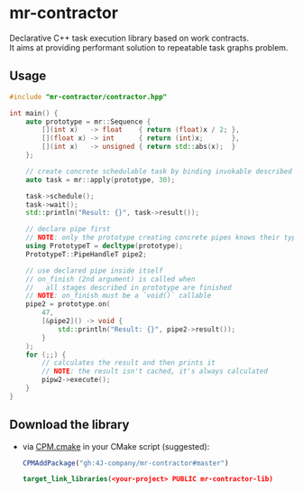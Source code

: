 # mr-contractor
Declarative C++ task execution library based on work contracts. \
It aims at providing performant solution to repeatable task graphs problem.

## Usage
```cpp
#include "mr-contractor/contractor.hpp"

int main() {
    auto prototype = mr::Sequence {
        [](int x)   -> float    { return (float)x / 2; },
        [](float x) -> int      { return (int)x;       },
        [](int x)   -> unsigned { return std::abs(x);  }
    };

    // create concrete schedulable task by binding invokable described in prototype above
    auto task = mr::apply(prototype, 30);

    task->schedule();
    task->wait();
    std::println("Result: {}", task->result());

    // declare pipe first
    // NOTE: only the prototype creating concrete pipes knows their type
    using PrototypeT = decltype(prototype);
    PrototypeT::PipeHandleT pipe2;

    // use declared pipe inside itself
    // on_finish (2nd argument) is called when
    //   all stages described in prototype are finished
    // NOTE: on_finish must be a `void()` callable
    pipe2 = prototype.on(
        47,
        [&pipe2]() -> void {
            std::println("Result: {}", pipe2->result());
        }
    );
    for (;;) {
        // calculates the result and then prints it
        // NOTE: the result isn't cached, it's always calculated
        pipw2->execute();
    }
}
```

## Download the library
  - via [CPM.cmake](https://github.com/cpm-cmake/CPM.cmake) in your CMake script (suggested):
    ```cmake
    CPMAddPackage("gh:4J-company/mr-contractor#master")

    target_link_libraries(<your-project> PUBLIC mr-contractor-lib)
    ```
